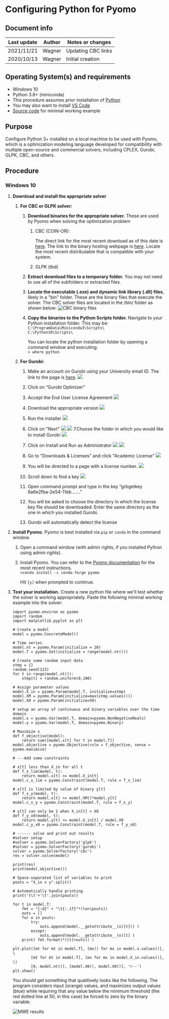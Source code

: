 # Configuring Python for Pyomo 

## Document info

| Last update | Author         | Notes or changes                    |
|-------------|----------------|-------------------------------------|
| 2021/11/21  | Wagner         | Updating CBC links                  |
| 2020/10/13  | Wagner         | Initial creation                    |


## Operating System(s) and requirements
* Windows 10
* Python 3.8+ (miniconda)
* This procedure assumes prior installation of [Python](https://github.com/mjwagner2/esolab/blob/main/python/python.md)
* You may also want to install [VS Code](https://github.com/mjwagner2/esolab/blob/main/vscode/vscode.md)
* [Source code](https://github.com/uw-esolab/docs/blob/main/pyomo/mwe.py) for minimal working example

## Purpose
Configure Python 3+ installed on a local machine to be used with Pyomo, which is a optimization modeling language developed for compatibility with multiple open-source and commercial solvers, including CPLEX, Gurobi, GLPK, CBC, and others. 

## Procedure

### Windows 10
1. **Download and install the appropriate solver**
    1. **For CBC or GLPK solver:**
        1. **Download binaries for the appropriate solver.** These are used by Pyomo when solving the optimization problem
            1. CBC (COIN-OR): 

                The direct link for the most recent download as of this date is [here](https://www.coin-or.org/download/binary/Cbc/Cbc-master-win64-msvc16-mt.zip). The link to the binary hosting webpage is [here](https://www.coin-or.org/download/binary/Cbc/?C=M;O=D). Locate the most recent distributable that is compatible with your system. 
                
            1. GLPK (tbd)



        2. **Extract download files to a temporary folder.** You may not need to use all of the subfolders or extracted files.

        3. **Locate the executable (.exe) and dynamic link library (.dll) files**, likely in a "bin" folder. These are the binary files that execute the solver. The CBC solver files are located in the /bin/ folder as shown below:
            ![CBC binary files](./snip_cbc02.png)

        4. **Copy the binaries to the Python Scripts folder.** Navigate to your Python installation folder. This may be:
            `C:\ProgramData\Miniconda3\Scripts\`  
            `C:\Python38\Scripts\`

            You can locate the python installation folder by opening a command window and executing:  
            `> where python`

    2. **For Gurobi:**
        1. Make an account on Gurobi using your University email ID. The link to the page is [here](https://www.gurobi.com/).
            ![](./Picture1_Gurobi.png)

        2. Click on “Gurobi Optimizer”
        3. Accept the End User License Agreement
            ![](./Picture2_Gurobi.png)
        4. Download the appropriate version
            ![](./Picture3_Gurobi.png)
        5. Run the installer 
            ![](./Picture4_Gurobi.png)
        6. Click on "Next"
            ![](./Picture5_Gurobi.png)
            ![](./Picture6_Gurobi.png)
        7.Choose the folder in which you would like to install Gurobi
            ![](./Picture7_Gurobi.png)
        8. Click on Install and Run as Administrator
            ![](./Picture8_Gurobi.png)
            ![](./Picture9_Gurobi.png)
        9. Go to "Downloads & Licenses" and click "Academic License"
            ![](./Picture14_Gurobi.png)
        10. You will be directed to a page with a license number.
            ![](./Picture15_Gurobi.png)
        11. Scroll down to find a key
            ![](./Picture16_Gurobi.png)
        12. Open command prompt and type in the key “grbgetkey 6a6e2fba-2e54-11eb…….”
        13. You will be asked to choose the directory in which the license key file should be downloaded. Enter the same directory as the one in which you installed Gurobi.
        14. Gurobi will automatically detect the license



5. **Install Pyomo.** Pyomo is best installed via `pip` or `conda` in the command window. 
    1. Open a command window (with admin rights, if you installed Python using admin rights). 

    2. Install Pyomo. You can refer to the [Pyomo documentation](https://pyomo.readthedocs.io/en/stable/installation.html) for the most recent instructions.    
        `>conda install -c conda-forge pyomo`

        Hit `[y]` when prompted to continue.


6. **Test your installation.**
    Create a new python file where we'll test whether the solver is working appropriately. Paste the following minimal working example into the solver:

    ```
    import pyomo.environ as pyomo
    import random 
    import matplotlib.pyplot as plt

    # Create a model
    model = pyomo.ConcreteModel()

    # Time series
    model.nt = pyomo.Param(initialize = 20)
    model.T = pyomo.Set(initialize = range(model.nt()))

    # Create some random input data
    xtmp = {}
    random.seed(123)
    for t in range(model.nt()):
        xtmp[t] = random.uniform(0,100)

    # Assign parameter values
    model.X_in = pyomo.Param(model.T, initialize=xtmp)
    model.XM = pyomo.Param(initialize=max(xtmp.values()))
    model.X0 = pyomo.Param(initialize=50)

    # setup an array of continuous and binary variables over the time domain
    model.x = pyomo.Var(model.T, domain=pyomo.NonNegativeReals)
    model.y = pyomo.Var(model.T, domain=pyomo.Binary)

    # Maximize x 
    def f_objective(model):
        return sum([model.x[t] for t in model.T])
    model.objective = pyomo.Objective(rule = f_objective, sense = pyomo.maximize)

    # ---Add some constraints

    # x[t] less than X_in for all t
    def f_x_lim(model, t):
        return model.x[t] <= model.X_in[t]
    model.c_x_lim = pyomo.Constraint(model.T, rule = f_x_lim)

    # x[t] is limited by value of binary y[t]
    def f_x_y(model, t):
        return model.x[t] <= model.XM()*model.y[t]
    model.c_x_y = pyomo.Constraint(model.T, rule = f_x_y)

    # y[t] can only be 1 when X_in[t] > X0
    def f_y_x0(model, t):
        return model.y[t] <= model.X_in[t] / model.X0
    model.c_y_x0 = pyomo.Constraint(model.T, rule = f_y_x0)

    # ------ solve and print out results
    #solver setup
    #solver = pyomo.SolverFactory('glpk')
    #solver = pyomo.SolverFactory('gurobi')
    solver = pyomo.SolverFactory('cbc')
    res = solver.solve(model)

    print(res)
    print(model.objective())

    # Space-separated list of variables to print
    pouts = "X_in x y".split()

    # Automatically handle printing
    print('t\t'+'\t'.join(pouts))

    for t in model.T:
        fmt = "{:d}" + "\t{:.1f}"*(len(pouts))
        outs = []
        for o in pouts:
            try:
                outs.append(model.__getattribute__(o)[t]() )
            except:
                outs.append(model.__getattribute__(o)[t] )
        print( fmt.format(*([t]+outs)) )

    plt.plot([mt for mt in model.T], [mx() for mx in model.x.values()], \
            [mt for mt in model.T], [mx for mx in model.X_in.values()], \)
            [0, model.nt()], [model.X0(), model.X0()], 'r--')
    plt.show()
    ```

    You should get something that qualitively looks like the following. The program considers input (orange) values, and maximizes output values (blue) while requiring that any value below the minimum threshold (the red dotted line at 50, in this case) be forced to zero by the binary variable:   

    ![MWE results](./snip_cbc04.png)

